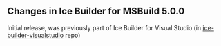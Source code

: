 ## Changes in Ice Builder for MSBuild 5.0.0
Initial release, was previously part of Ice Builder for Visual Studio
(in [ice-builder-visualstudio](https://github.com/zeroc-ice/ice-builder-visualstudio) repo)
